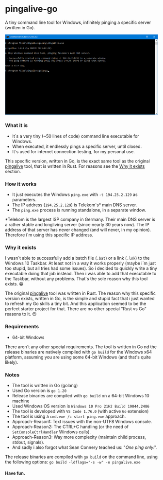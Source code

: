 # pingalive-go
A tiny command line tool for Windows, infinitely pinging a specific server (written in Go).

![Screenshot](screenshot.png)

### What it is
- It´s a very tiny (~50 lines of code) command line executable for Windows.
- When executed, it endlessly pings a specific server, until closed.
- It´s used for internet connection testing, for my personal use.

This specific version, written in Go, is the exact same tool as the original [pingalive](https://github.com/mbodm/pingalive) tool, that is written in Rust. For reasons see the [Why it exists](#why-it-exists) section.

### How it works
- It just executes the Windows `ping.exe` with `-t 194.25.2.129` as parameters.
- The IP address (`194.25.2.129`) is Telekom´s* main DNS server.
- The `ping.exe` process is running standalone, in a separate window.

*Telekom is the largest ISP company in Germany. Their main DNS server is a rather stable and longliving server (since nearly 30 years now). The IP address of that server has never changed (and will never, in my opinion). Therefore i´m using this specific IP address.

### Why it exists
I wasn´t able to successfully add a batch file (`.bat`) or a link (`.lnk`) to the Windows 10 Taskbar. At least not in a way it works properly (maybe i´m just too stupid, but all tries had some issues). So i decided to quickly write a tiny executable doing that job instead. Then i was able to add that executable to the Taskbar, without any problems. That´s the sole reason why this tool exists. :grin:

The original [pingalive](https://github.com/mbodm/pingalive) tool was written in Rust. The reason why this specific version exists, written in Go, is the simple and stupid fact that i just wanted to refresh my Go skills a tiny bit. And this application seemed to be the perfect starter project for that. There are no other special "Rust vs Go" reasons to it. :wink:

### Requirements

- 64-bit Windows

There aren´t any other special requirements. The tool is written in Go nd the release binaries are natively compiled with `go build` for the Windows x64 platform, assuming you are using some 64-bit Windows (and that's quite likely).

### Notes
- The tool is written in Go (golang)
- Used Go version is `go 1.20`
- Release binaries are compiled with `go build` on a 64-bit Windows 10 machine
- Used Windows OS version is `Windows 10 Pro 21H2 Build 19044.2486`
- The tool is developed with `VS Code 1.76.0` (with active `Go` extension)
- The tool is using a `cmd.exe /c start ping.exe` approach.
- Approach-Reason1: Text issues with the non-UTF8 Windows console.
- Approach-Reason2: The CTRL+C handling (or the need of `SetConsoleCtrlHandler` Windows calls).
- Approach-Reason3: Way more complexity (maintain child process, stdout, signals).
- And sadly i also forgot what Sean Connery teached us: "_One ping only!_".

The release binaries are compiled with `go build` on the command line, using the following options:
`go build -ldflags="-s -w" -o pingalive.exe`

#### Have fun.
